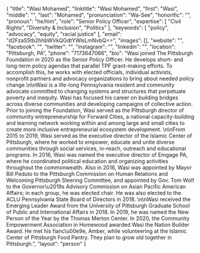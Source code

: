 {
  "title": "Wasi Mohamed",
  "linktitle": "Wasi Mohamed",
  "first": "Wasi",
  "middle": "",
  "last": "Mohamed",
  "pronunciation": "Wa-See",
  "honorific": "",
  "pronoun": "he/him",
  "role": "Senior Policy Officer",
  "expertise": [
    "Civil Rights",
    "Diversity & Inclusion",
    "Politics"
  ],
  "keywords": [
    "policy",
    "advocacy",
    "equity",
    "racial justice"
  ],
  "email": "d2FzaS5tb2hhbWVkQGdtYWlsLmNvbQ==",
  "images": [],
  "website": "",
  "facebook": "",
  "twitter": "",
  "instagram": "",
  "linkedin": "",
  "location": "Pittsburgh, PA",
  "phone": "7173647066",
  "bio": "Wasi joined The Pittsburgh Foundation in 2020 as the Senior Policy Officer. He develops short- and long-term policy agendas that parallel TPF grant-making efforts. To accomplish this, he works with elected officials, individual activists, nonprofit partners and advocacy organizations to bring about needed policy change.\n\nWasi is a life-long Pennsylvania resident and community advocate committed to changing systems and structures that perpetuate poverty and inequity. Wasi has focused his career on building bridges across diverse communities and developing campaigns of collective action. Prior to joining the Foundation, Wasi served as the Pittsburgh director of community entrepreneurship for Forward Cities, a national capacity-building and learning network working within and among large and small cities to create more inclusive entrepreneurial ecosystem development. \n\nFrom 2015 to 2019, Wasi served as the executive director of the Islamic Center of Pittsburgh, where he worked to empower, educate and unite diverse communities through social services, in-reach, outreach and educational programs. In 2016, Wasi was named the executive director of Emgage PA, where he coordinated political education and organizing activities throughout the commonwealth. Also in 2016, Wasi was appointed by Mayor Bill Peduto to the Pittsburgh Commission on Human Relations and Welcoming Pittsburgh Steering Committee, and appointed by Gov. Tom Wolf to the Governor\u2019s Advisory Commission on Asian Pacific American Affairs; in each group, he was elected chair. He was also elected to the ACLU Pennsylvania State Board of Directors in 2018.  \n\nWasi received the Emerging Leader Award from the University of Pittsburgh Graduate School of Public and International Affairs in 2018. In 2019, he was named the New Person of the Year by the Thomas Merton Center. In 2020, the Community Empowerment Association in Homewood awarded Wasi the Nation Builder Award. He met his fianc\u00e9e, Amber, while volunteering at the Islamic Center of Pittsburgh Food Pantry. They plan to grow old together in Pittsburgh.",
  "layout": "person"
}